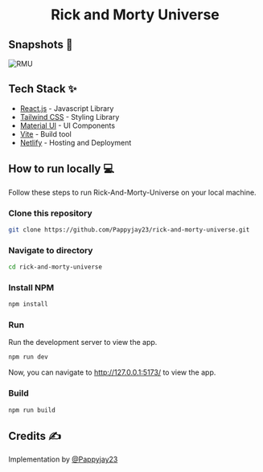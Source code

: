 <div align="center">
	<h1> Rick and Morty Universe </h1>
</div>

## Snapshots 📸
![RMU](https://user-images.githubusercontent.com/60526129/222583731-5ac0ea84-e62e-40af-80b5-22b9222b5129.png)


## Tech Stack ✨

- [React.js](https://reactjs.org/) - Javascript Library
- [Tailwind CSS](https://tailwindcss.com/) - Styling Library
- [Material UI](https://mui.com/) - UI Components
- [Vite](https://vitejs.dev/) - Build tool
- [Netlify](https://www.netlify.com/) - Hosting and Deployment

## How to run locally 💻

Follow these steps to run Rick-And-Morty-Universe on your local machine.

### Clone this repository

```bash
git clone https://github.com/Pappyjay23/rick-and-morty-universe.git
```

### Navigate to directory

```bash
cd rick-and-morty-universe
```

### Install NPM

```bash
npm install
```

### Run

Run the development server to view the app.

```bash
npm run dev
```

Now, you can navigate to http://127.0.0.1:5173/ to view the app.

### Build

```bash
npm run build
```

## Credits ✍

Implementation by [@Pappyjay23](https://github.com/Pappyjay23)

